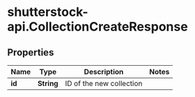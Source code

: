 # shutterstock-api.CollectionCreateResponse

## Properties
Name | Type | Description | Notes
------------ | ------------- | ------------- | -------------
**id** | **String** | ID of the new collection | 



